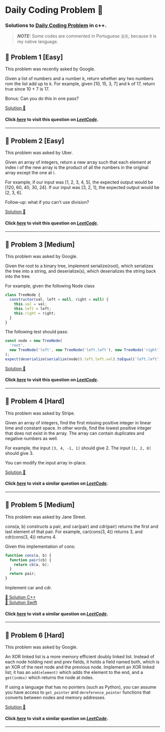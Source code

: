 # Daily Coding Problem  🌽

### Solutions to [Daily Coding Problem](https://www.dailycodingproblem.com) in c++.

> **_NOTE:_** Some codes are commented in Portuguese 🇧🇷, because it is my native language.

## 🚀 Problem 1 [Easy]

This problem was recently asked by Google.

Given a list of numbers and a number k, return whether any two numbers 
rom the list add up to k.
For example, given [10, 15, 3, 7] and k of 17, return true since 10 + 7 is 17.

Bonus: Can you do this in one pass?

[Solution 🎉](https://github.com/All3yp/Daily-Coding-problems/blob/main/Daily_Coding_Problem-01.cpp)
#### Click [__*here*__](https://leetcode.com/problems/two-sum/) to visit this question on [*LeetCode*](https://leetcode.com/).
---

## 🚀 Problem 2 [Easy]

This problem was asked by Uber.

Given an array of integers, return a new array such that each element 
at index i of the new array is the product of all the numbers in the 
original array except the one at i.

For example, if our input was [1, 2, 3, 4, 5], the expected output 
would be [120, 60, 40, 30, 24]. If our input was [3, 2, 1], 
the expected output would be [2, 3, 6].

Follow-up: what if you can't use division?

[Solution 🎉](https://github.com/All3yp/Daily-Coding-problems/blob/main/Daily_Coding_Problem-02.cpp)
#### Click [__*here*__](https://leetcode.com/problems/product-of-array-except-self/) to visit this question on [*LeetCode*](https://leetcode.com/).
---

## 🚀 Problem 3 [Medium]

This problem was asked by Google.

Given the root to a binary tree, implement serialize(root), which serializes the tree into a string, and deserialize(s), which deserializes the string back into the tree.

For example, given the following Node class

```js
class TreeNode {
  constructor(val, left = null, right = null) {
    this.val = val;
    this.left = left;
    this.right = right;
  }
}
```

The following test should pass:

```js
const node = new TreeNode(
  'root',
  new TreeNode('left', new TreeNode('left.left'), new TreeNode('right'))
);
expect(deserialize(serialize(node)).left.left.val).toEqual('left.left');
```

[Solution 🎉](https://github.com/All3yp/Daily-Coding-problems/blob/main/Daily_Coding_Problem-03.cpp)
#### Click [__*here*__](https://leetcode.com/problems/serialize-and-deserialize-bst/) to visit this question on [*LeetCode*](https://leetcode.com/).
---

## 🚀 Problem 4 [Hard]

This problem was asked by Stripe.

Given an array of integers, find the first missing positive integer in linear time and constant space. In other words, find the lowest positive integer that does not exist in the array. The array can contain duplicates and negative numbers as well.

For example, the input `[3, 4, -1, 1]` should give 2. The input `[1, 2, 0]` should give 3.

You can modify the input array in-place.

[Solution 🎉](https://github.com/All3yp/Daily-Coding-problems/blob/main/Daily_Coding_Problem-04.cpp)
#### Click [__*here*__](https://leetcode.com/problems/first-missing-positive/) to visit a similar question on [*LeetCode*](https://leetcode.com/).
---

## 🚀 Problem 5 [Medium]

This problem was asked by Jane Street.

cons(a, b) constructs a pair, and car(pair) and cdr(pair) returns the first and last element of that pair. For example, car(cons(3, 4)) returns 3, and cdr(cons(3, 4)) returns 4.

Given this implementation of cons:

```js
function cons(a, b) {
  function pair(cb) {
    return cb(a, b);
  }
  return pair;
}
```

Implement car and cdr.

[🎉 Solution C++](https://github.com/All3yp/Daily-Coding-problems/blob/main/Daily_Coding_Problem-05.cpp)</br>
[🎉 Solution Swift](https://github.com/All3yp/Daily-Coding-problems/blob/main/Daily_Coding_problem-05.swift)
#### Click [__*here*__](https://leetcode.com/problems/number-of-good-pairs/) to visit a similar question on [*LeetCode*](https://leetcode.com/).

---

## 🚀 Problem 6 [Hard]

This problem was asked by Google.

An XOR linked list is a more memory efficient doubly linked list. Instead of each node holding next and prev fields, it holds a field named both, which is an XOR of the next node and the previous node. Implement an XOR linked list; it has an `add(element)` which adds the element to the end, and a `get(index)` which returns the node at index.

If using a language that has no pointers (such as Python), you can assume you have access to `get_pointer` and `dereference_pointer` functions that converts between nodes and memory addresses.

[Solution 🎉](https://github.com/All3yp/Daily-Coding-problems/blob/main/Daily_Coding_Problem-06.cpp)
#### Click [__*here*__](https://leetcode.com/problems/maximum-xor-of-two-numbers-in-an-array/) to visit a similar question on [*LeetCode*](https://leetcode.com/).

---
